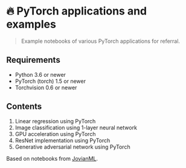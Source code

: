 # 🔥 PyTorch applications and examples
> Example notebooks of various PyTorch applications for referral.

## Requirements
- Python 3.6 or newer
- PyTorch (torch) 1.5 or newer
- Torchvision 0.6 or newer

## Contents
1. Linear regression using PyTorch
2. Image classification using 1-layer neural network
3. GPU acceleration using PyTorch
4. ResNet implementation using PyTorch
5. Generative adversarial network using PyTorch

Based on notebooks from [JovianML](https://jovian.ml/aakashns/01-pytorch-basics).